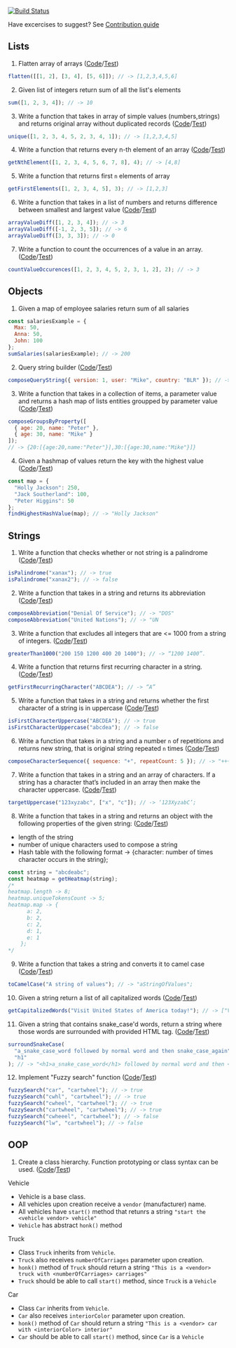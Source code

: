 [![Build Status](https://travis-ci.com/dzmchar/ts-ds-basics.svg?branch=master)](https://travis-ci.com/dzmchar/ts-ds-basics)

Have excercises to suggest? See [Contribution guide](./CONTRIBUTING.md)

## Lists

1. Flatten array of arrays ([Code](./src/lists/flatten.ts)/[Test](./tests/lists-flatten.spec.ts))

```javascript
flatten([[1, 2], [3, 4], [5, 6]]); // -> [1,2,3,4,5,6]
```

2. Given list of integers return sum of all the list's elements

```javascript
sum([1, 2, 3, 4]); // -> 10
```

3. Write a function that takes in array of simple values (numbers,strings) and returns original array without duplicated records
   ([Code](./src/lists/unique.ts)/[Test](./tests/lists-uniqe.spec.ts))

```javascript
unique([1, 2, 3, 4, 5, 2, 3, 4, 1]); // -> [1,2,3,4,5]
```

4. Write a function that returns every n-th element of an array
   ([Code](./src/lists/n-th-element.ts)/[Test](tests/lists-n-th-element.spec.ts))

```javascript
getNthElement([1, 2, 3, 4, 5, 6, 7, 8], 4); // -> [4,8]
```

5. Write a function that returns first `n` elements of array

```javascript
getFirstElements([1, 2, 3, 4, 5], 3); // -> [1,2,3]
```

6. Write a function that takes in a list of numbers and returns difference between smallest and largest value
   ([Code](./src/lists/numeric-value-diff.ts)/[Test](tests/lists-numeric-value-diff.spec.ts))

```javascript
arrayValueDiff([1, 2, 3, 4]); // -> 3
arrayValueDiff([-1, 2, 3, 5]); // -> 6
arrayValueDiff([3, 3, 3]); // -> 0
```

7. Write a function to count the occurrences of a value in an array.
   ([Code](./src/lists/occurence.ts)/[Test](./tests/lists-occurence.spec.ts))

```javascript
countValueOccurences([1, 2, 3, 4, 5, 2, 3, 1, 2], 2); // -> 3
```

## Objects

1. Given a map of employee salaries return sum of all salaries

```javascript
const salariesExample = {
  Max: 50,
  Anna: 50,
  John: 100
};
sumSalaries(salariesExample); // -> 200
```

2. Query string builder
   ([Code](./src/strings/query-string-composer.ts)/[Test](tests/strings-query-string.spec.ts))

```javascript
composeQueryString({ version: 1, user: "Mike", country: "BLR" }); // -> “?version=1&user=Mike&country=BLR”
```

3. Write a function that takes in a collection of items, a parameter value and returns a hash map of lists entities groupped by parameter value
   ([Code](./src/lists/group-collection-by-property.ts)/[Test](./tests/group-collection-by-property.spec.ts))

```javascript
composeGroupsByProperty([
  { age: 20, name: "Peter" },
  { age: 30, name: "Mike" }
]);
// -> {20:[{age:20,name:"Peter"}],30:[{age:30,name:"Mike"}]}
```

4. Given a hashmap of values return the key with the highest value
   ([Code](./src/hashes/find-highest-value.ts)/[Test](./tests/hashes-find-highest-value.spec.ts))

```javascript
const map = {
  "Holly Jackson": 250,
  "Jack Southerland": 100,
  "Peter Higgins": 50
};
findHighestHashValue(map); // -> "Holly Jackson"
```

## Strings

1. Write a function that checks whether or not string is a palindrome
   ([Code](./src/strings/is-palindrome.ts)/[Test](tests/strings-palindromes.spec.ts))

```javascript
isPalindrome("xanax"); // -> true
isPalindrome("xanax2"); // -> false
```

2. Write a function that takes in a string and returns its abbreviation
   ([Code](./src/strings/abbreviation-composer.ts)/[Test](tests/strings-abbreviation-composer.spec.ts))

```javascript
composeAbbreviation("Denial Of Service"); // -> "DOS"
composeAbbreviation("United Nations"); // -> "UN
```

3. Write a function that excludes all integers that are <= 1000 from a string of integers.
   ([Code](./src/strings/filter-by-digit-count.ts)/[Test](./tests/strings-filter-by-digit-count.spec.ts))

```javascript
greaterThan1000("200 150 1200 400 20 1400"); // -> “1200 1400”.
```

4. Write a function that returns first recurring character in a string.
   ([Code](./src/strings/first-recurring-character.ts)/[Test](tests/strings-first-recurring-character.spec.ts))

```javascript
getFirstRecurringCharacter("ABCDEA"); // -> “A”
```

5. Write a function that takes in a string and returns whether the first character of a string is in uppercase
   ([Code](./src/strings/is-first-character-uppercase.ts)/[Test](./tests/strings-is-first-character-uppercase.spec.ts))

```javascript
isFirstCharacterUppercase("ABCDEA"); // -> true
isFirstCharacterUppercase("abcdea"); // -> false
```

6. Write a function that takes in a string and a number `n` of repetitions and returns new string, that is original string repeated `n` times
   ([Code](./src/strings/character-repeat.ts)/[Test](./tests/strings-compose-character-sequence.spec.ts))

```javascript
composeCharacterSequence({ sequence: "+", repeatCount: 5 }); // -> "+++++"
```

7. Write a function that takes in a string and an array of characters. If a string has a character that’s included in an array then make the character uppercase.
   ([Code](./src/strings/to-uppercase.ts)/[Test](tests/strings-to-uppercase.spec.ts))

```javascript
targetUppercase("123xyzabc", ["x", "c"]); // -> ‘123XyzabC’;
```

8. Write a function that takes in a string and returns an object with the following properties of the given string:
   ([Code](./src/strings/heatmap.ts)/[Test](tests/strings-heatmap.spec.ts))

- length of the string
- number of unique characters used to compose a string
- Hash table with the following format -> {character: number of times character occurs in the string};

```javascript
const string = "abcdeabc";
const heatmap = getHeatmap(string);
/* 
heatmap.length -> 8;
heatmap.uniqueTokensCount -> 5;
heatmap.map -> {
      a: 2,
      b: 2,
      c: 2,
      d: 1,
      e: 1
    };
*/
```

9. Write a function that takes a string and converts it to camel case
   ([Code](./src/strings/to-camel-case.ts)/[Test](./tests/strings-to-camel-case.spec.ts))

```javascript
toCamelCase("A string of values"); // -> "aStringOfValues";
```

10. Given a string return a list of all capitalized words
    ([Code](./src/regexp/get-capitalized-words-list.ts)/[Test](./tests/regexp-get-capitalized-words-list.spec.ts))

```javascript
getCapitalizedWords("Visit United States of America today!"); // -> ["Visit","United","States","America"]
```

11. Given a string that contains snake_case'd words, return a string where those words are surrounded with provided HTML tag.
    ([Code](./src/regexp/surround-group.ts)/[Test](./tests/regexp-surround.spec.ts))

```javascript
surroundSnakeCase(
  "a_snake_case_word followed by normal word and then snake_case_again",
  "h1"
); // -> "<h1>a_snake_case_word</h1> followed by normal word and then <h1>snake_case_again</h1>"
```

12. Implement "Fuzzy search" function
    ([Code](./src/strings/fuzzy-search.ts)/[Test](./tests/strings-fuzzy-search.spec.ts))

```javascript
fuzzySearch("car", "cartwheel"); // -> true
fuzzySearch("cwhl", "cartwheel"); // -> true
fuzzySearch("cwheel", "cartwheel"); // -> true
fuzzySearch("cartwheel", "cartwheel"); // -> true
fuzzySearch("cwheeel", "cartwheel"); // -> false
fuzzySearch("lw", "cartwheel"); // -> false
```

## OOP

1. Create a class hierarchy. Function prototyping or class syntax can be used.
   ([Code](./src/oop)/[Test](./tests/oop-prototypes.spec.ts))

Vehicle

- Vehicle is a base class.
- All vehicles upon creation receive a `vendor` (manufacturer) name.
- All vehicles have `start()` method that retunrs a string `"start the <vehicle vendor> vehicle"`
- `Vehicle` has abstract `honk()` method

Truck

- Class `Truck` inherits from `Vehicle`.
- `Truck` also receives `numberOfCarriages` parameter upon creation.
- `honk()` method of `Truck` should return a string `"This is a <vendor> truck with <numberOfCarriages> carriages"`
- `Truck` should be able to call `start()` method, since `Truck` is a `Vehicle`

Car

- Class `Car` inherits from `Vehicle`.
- `Car` also receives `interiorColor` parameter upon creation.
- `honk()` method of `Car` should return a string `"This is a <vendor> car with <interiorColor> interior"`
- `Car` should be able to call `start()` method, since `Car` is a `Vehicle`
